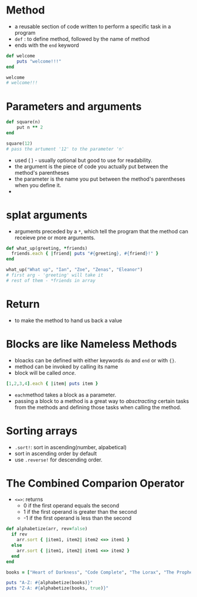 # Method

- a reusable section of code written to perform a specific task in a program
- ```def``` : to define method, followed by the name of method
- ends with the ```end``` keyword
```rb
def welcome
    puts "welcome!!!"
end

welcome
# welcome!!!
```

# Parameters and arguments
```rb
def square(n)
    put n ** 2
end

square(12)
# pass the artument '12' to the parameter 'n'
```
- used ( ) - usually optional but good to use for readability.
- the argument is the piece of code you actually put between the method's parentheses
- the parameter is the name you put between the method's parentheses when you define it.
-

# splat arguments
- arguments preceded by a ```*```, which tell the program that the method can receieve pne or more arguments.
```rb
def what_up(greeting, *friends)
  friends.each { |friend| puts "#{greeting}, #{friend}!" }
end

what_up("What up", "Ian", "Zoe", "Zenas", "Eleanor")
# first arg - 'greeting' will take it
# rest of them - *friends in array
```

# Return
- to make the method to hand us back a value

# Blocks are like Nameless Methods
- bloacks can be defined with either keywords ```do``` and ```end``` or with ```{}```.
- method can be invoked by calling its name
- block will be called *once*.
```rb
[1,2,3,4].each { |item| puts item }
```
- ```each```method takes a block as a parameter. 
- passing a block to a method is a great way to *absctracting* certain tasks from the methods and defining those tasks when calling the method.

# Sorting arrays
- ```.sort!```: sort in ascending(number, alpabetical)
- sort in ascending order by default
- use ```.reverse!``` for descending order.

# The Combined Comparion Operator
- ``` <=> ```: returns 
    - 0 if the first operand equals the second
    - 1 if the first operand is greater than the second
    - -1 if the first operand is less than the second

```rb
def alphabetize(arr, rev=false)
  if rev
    arr.sort { |item1, item2| item2 <=> item1 }
  else
    arr.sort { |item1, item2| item1 <=> item2 }
  end
end

books = ["Heart of Darkness", "Code Complete", "The Lorax", "The Prophet", "Absalom, Absalom!"]

puts "A-Z: #{alphabetize(books)}"
puts "Z-A: #{alphabetize(books, true)}"
```
